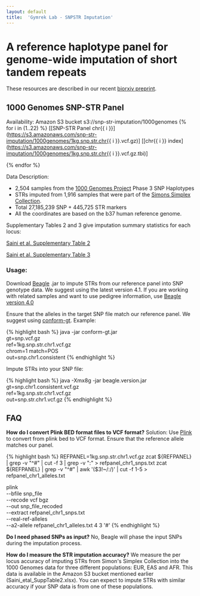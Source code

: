 ```yaml
---
layout: default
title:  'Gymrek Lab - SNPSTR Imputation'
---
```


# A reference haplotype panel for genome-wide imputation of short tandem repeats

These resources are described in our recent <a href="TODO">biorxiv preprint</a>.

## 1000 Genomes SNP-STR Panel
Availability: Amazon S3 bucket s3://snp-str-imputation/1000genomes
{% for i in (1..22) %}
[[SNP-STR Panel chr{{ i }}](https://s3.amazonaws.com/snp-str-imputation/1000genomes/1kg.snp.str.chr{{ i }}.vcf.gz)] [[chr{{ i }} index](https://s3.amazonaws.com/snp-str-imputation/1000genomes/1kg.snp.str.chr{{ i }}.vcf.gz.tbi)]

{% endfor %}

Data Description:

- 2,504 samples from the [1000 Genomes Project](http://ftp.1000genomes.ebi.ac.uk/vol1/ftp/release/20130502/) Phase 3 SNP Haplotypes
- STRs imputed from 1,916 samples that were part of the <a href="https://www.sfari.org/resource/simons-simplex-collection/">Simons Simplex Collection</a>.
- Total 27,185,239 SNP + 445,725 STR markers
- All the coordinates are based on the b37 human reference genome.

Supplementary Tables 2 and 3 give imputation summary statistics for each locus:

[Saini et al. Supplementary Table 2](https://s3.amazonaws.com/snp-str-imputation/1000genomes/Saini_etal_SuppTable2.xlsx)

[Saini et al. Supplementary Table 3](https://s3.amazonaws.com/snp-str-imputation/1000genomes/Saini_etal_SuppTable3.xlsx)

### Usage:
Download [Beagle](https://faculty.washington.edu/browning/beagle/beagle.html) .jar to impute STRs from our reference panel into SNP genotype data. We suggest using the latest version 4.1. If you are working with related samples and want to use pedigree information, use [Beagle version 4.0](https://faculty.washington.edu/browning/beagle/b4_0.html)

Ensure that the alleles in the target SNP file match our reference panel. We suggest using [conform-gt](https://faculty.washington.edu/browning/conform-gt.html). Example:

{% highlight bash %}
java -jar conform-gt.jar \
gt=snp.vcf.gz \
ref=1kg.snp.str.chr1.vcf.gz \
chrom=1 match=POS \
out=snp.chr1.consistent
{% endhighlight %}

Impute STRs into your SNP file:

{% highlight bash %}
java -Xmx8g -jar  beagle.version.jar \
gt=snp.chr1.consistent.vcf.gz \
ref=1kg.snp.str.chr1.vcf.gz \
out=snp.str.chr1.vcf.gz
{% endhighlight %}

## FAQ
**How do I convert Plink BED format files to VCF format?**
Solution: Use [Plink](http://www.cog-genomics.org/plink2) to convert from plink bed to VCF format. Ensure that the reference allele matches our panel.

{% highlight bash %}
REFPANEL=1kg.snp.str.chr1.vcf.gz
zcat ${REFPANEL} | grep -v "^#" | cut -f 3 | grep -v ":" > refpanel_chr1_snps.txt
zcat ${REFPANEL} | grep -v "^#" | awk '($3!~/:/)' | cut -f 1-5 > refpanel_chr1_alleles.txt

plink \
--bfile snp_file \
--recode vcf bgz \
--out snp_file_recoded \
--extract refpanel_chr1_snps.txt \
--real-ref-alleles \
--a2-allele refpanel_chr1_alleles.txt 4 3 '#'
{% endhighlight %}

**Do I need phased SNPs as input?**
No, Beagle will phase the input SNPs during the imputation process.

**How do I measure the STR imputation accuracy?**
We measure the per locus accuracy of imputing STRs from Simon's Simplex Collection into the 1000 Genomes data for three different populations: EUR, EAS and AFR. This data is available in the Amazon S3 bucket mentioned earlier (Saini_etal_SuppTable2.xlsx). You can expect to impute STRs with similar accuracy if your SNP data is from one of these populations.
